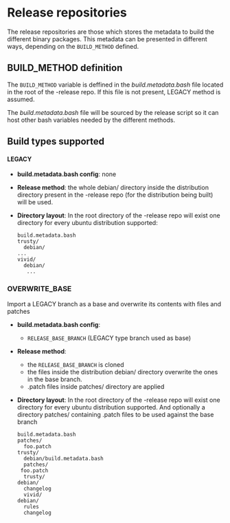 # Release repositories

The release repositories are those which stores the metadata to build the
different binary packages. This metadata can be presented in different ways,
depending on the `BUILD_METHOD` defined.

## BUILD_METHOD definition

The `BUILD_METHOD` variable is deffined in the *build.metadata.bash* file
located in the root of the -release repo. If this file is not present, LEGACY
method is assumed.

The *build.metadata.bash* file will be sourced by the release script so it can
host other bash variables needed by the different methods.

## Build types supported

#### LEGACY

 * **build.metadata.bash config**: none

 * **Release method**: the whole debian/ directory inside the distribution
   directory present in the -release repo (for the distribution being built)
   will be used.

 * **Directory layout**: In the root directory of the -release repo will exist
   one directory for every ubuntu distribution supported:

    ```
    build.metadata.bash
    trusty/
      debian/
	...
    vivid/
      debian/
       ...
    ```

### OVERWRITE_BASE

Import a LEGACY branch as a base and overwrite its contents with files and patches

 * **build.metadata.bash config**: 
    - `RELEASE_BASE_BRANCH` (LEGACY type branch used as base)

 * **Release method**: 
    - the `RELEASE_BASE_BRANCH` is cloned 
    - the files inside the distribution debian/ directory overwrite the ones in
      the base branch.
    - .patch files inside patches/ directory are applied

 * **Directory layout**: In the root directory of the -release repo will exist
   one directory for every ubuntu distribution supported. And optionally a
   directory patches/ containing .patch files to be used against the base branch

    ```
    build.metadata.bash
    patches/
      foo.patch
    trusty/
      debian/build.metadata.bash 
      patches/ 
	 foo.patch 
      trusty/ 
	debian/ 
	  changelog 
      vivid/ 
	debian/
	  rules
	  changelog 
    ```
